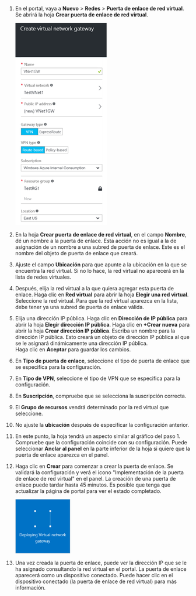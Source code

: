 1. En el portal, vaya a **Nuevo** > **Redes** > **Puerta de enlace de red virtual**. Se abrirá la hoja **Crear puerta de enlace de red virtual**.

	![Puerta de enlace](./media/vpn-gateway-add-gw-rm-portal-include/creategw250.png)

2. En la hoja **Crear puerta de enlace de red virtual**, en el campo **Nombre**, dé un nombre a la puerta de enlace. Esta acción no es igual a la de asignación de un nombre a una subred de puerta de enlace. Este es el nombre del objeto de puerta de enlace que creará.

3. Ajuste el campo **Ubicación** para que apunte a la ubicación en la que se encuentra la red virtual. Si no lo hace, la red virtual no aparecerá en la lista de redes virtuales.
 
4. Después, elija la red virtual a la que quiera agregar esta puerta de enlace. Haga clic en **Red virtual** para abrir la hoja **Elegir una red virtual**. Seleccione la red virtual. Para que la red virtual aparezca en la lista, debe tener ya una subred de puerta de enlace válida.

5. Elija una dirección IP pública. Haga clic en **Dirección de IP pública** para abrir la hoja **Elegir dirección IP pública**. Haga clic en **+Crear nueva** para abrir la hoja **Crear dirección IP pública**. Escriba un nombre para la dirección IP pública. Esto creará un objeto de dirección IP pública al que se le asignará dinámicamente una dirección IP pública. <br>Haga clic en **Aceptar** para guardar los cambios.

5. En **Tipo de puerta de enlace**, seleccione el tipo de puerta de enlace que se especifica para la configuración.

6. En **Tipo de VPN**, seleccione el tipo de VPN que se especifica para la configuración.

7. En **Suscripción**, compruebe que se selecciona la suscripción correcta.

8. El **Grupo de recursos** vendrá determinado por la red virtual que seleccione.

9. No ajuste la **ubicación** después de especificar la configuración anterior.

10. En este punto, la hoja tendrá un aspecto similar al gráfico del paso 1. Compruebe que la configuración coincide con su configuración. Puede seleccionar **Anclar al panel** en la parte inferior de la hoja si quiere que la puerta de enlace aparezca en el panel.

11. Haga clic en **Crear** para comenzar a crear la puerta de enlace. Se validará la configuración y verá el icono "Implementación de la puerta de enlace de red virtual" en el panel. La creación de una puerta de enlace puede tardar hasta 45 minutos. Es posible que tenga que actualizar la página de portal para ver el estado completado.

	![Puerta de enlace](./media/vpn-gateway-add-gw-rm-portal-include/deployvnetgw150.png)

11. Una vez creada la puerta de enlace, puede ver la dirección IP que se le ha asignado consultando la red virtual en el portal. La puerta de enlace aparecerá como un dispositivo conectado. Puede hacer clic en el dispositivo conectado (la puerta de enlace de red virtual) para más información.

<!---HONumber=AcomDC_0810_2016-->